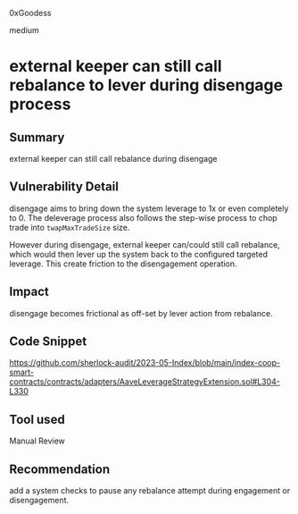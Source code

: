 0xGoodess

medium

# external keeper can still call rebalance to lever during disengage process

## Summary
external keeper can still call rebalance during disengage

## Vulnerability Detail
disengage aims to bring down the system leverage to 1x or even completely to 0. The deleverage process also follows the step-wise process to chop trade into `twapMaxTradeSize` size.

However during disengage, external keeper can/could still call rebalance, which would then lever up the system back to the configured targeted leverage. This create friction to the disengagement operation.


## Impact
disengage becomes frictional as off-set by lever action from rebalance.

## Code Snippet
https://github.com/sherlock-audit/2023-05-Index/blob/main/index-coop-smart-contracts/contracts/adapters/AaveLeverageStrategyExtension.sol#L304-L330

## Tool used

Manual Review

## Recommendation
add a system checks to pause any rebalance attempt during engagement or disengagement. 